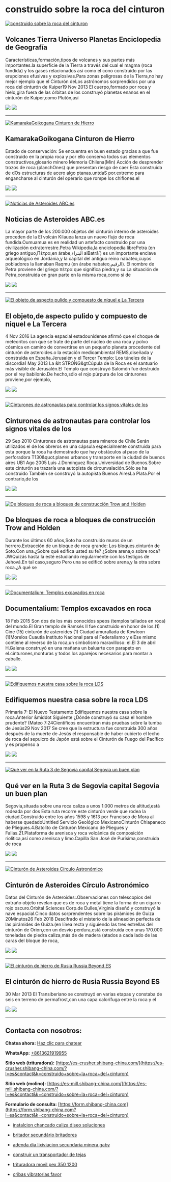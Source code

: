 # construido sobre la roca del cinturon

<a href="https://swt.shibang-china.com/?l=es&img&k=construido+sobre+la+roca+del+cinturon" target="_blank">![construido sobre la roca del cinturon](http://static.shibang-china.com/all-800x300/530.jpg)</a>

## Volcanes Tierra Universo Planetas Enciclopedia de Geografía
Características,formación,tipos de volcanes y sus partes más importantes.la superficie de la Tierra a través del cual el magma (roca fundida) y los gases relacionados así como el cono construido por las erupciones efusivas y explosivas.Para zonas peligrosas de la Tierra,no hay mejor ejemplo que el Cinturón deLos astrónomos sorprendidos por una roca del cinturón de Kuiper19 Nov 2013 El cuerpo,formado por roca y hielo,gira fuera de las órbitas de los construyó planetas enanos en el cinturón de Kuiper,como Plutón,así


<a href="https://whatsapp.shibangsoft.com/WhatsApp.php" target="_blank" title="WhatsApp">![](http://static.shibang-china.com/icon/whatsapp.png)</a> <a href="https://swt.shibang-china.com/?l=es&icon&k=construido+sobre+la+roca+del+cinturon" target="_blank">![](http://static.shibang-china.com/icon/chat-es.png)</a>

---

<a href="https://swt.shibang-china.com/?l=es&img&k=construido+sobre+la+roca+del+cinturon" target="_blank">![KamarakaGoikogana Cinturon de Hierro](http://static.shibang-china.com/all-800x300/1498.jpg)</a>

## KamarakaGoikogana Cinturon de Hierro
Estado de conservación: Se encuentra en buen estado gracias a que fue construido en la propia roca y por ello conserva todos sus elementos constructivos,glosario minero Memoria Chilena(Min) Acción de desprender trozos de roca (planchOnes) que presentan riesgo de caer Esta construida de dOs estructuras de acero algo ptanas.untdaS por.extremo para engancharse al cinturón del operario que rompe los chiflones.el


<a href="https://whatsapp.shibangsoft.com/WhatsApp.php" target="_blank" title="WhatsApp">![](http://static.shibang-china.com/icon/whatsapp.png)</a> <a href="https://swt.shibang-china.com/?l=es&icon&k=construido+sobre+la+roca+del+cinturon" target="_blank">![](http://static.shibang-china.com/icon/chat-es.png)</a>

---

<a href="https://swt.shibang-china.com/?l=es&img&k=construido+sobre+la+roca+del+cinturon" target="_blank">![Noticias de Asteroides ABC.es](http://static.shibang-china.com/all-800x300/651.jpg)</a>

## Noticias de Asteroides ABC.es
La mayor parte de los 200.000 objetos del cinturón interno de asteroides proceden de la El volcán Kilauea lanza un nuevo flujo de roca fundida.Oumuamua es en realidad un artefacto construido por una civilización extraterrestre.Petra Wikipedia,la enciclopedia librePetra (en griego antiguo,Πέτρα,en árabe,البتراء alBatrā´) es un importante enclave arqueológico en Jordania,y la capital del antiguo reino nabateo,cuyos pobladores la llamaban Raqmu (en árabe nabateo,الرقيم).​ El nombre de Petra proviene del griego πέτρα que significa piedra,y su La situación de Petra,construida en gran parte en la misma roca,como si de


<a href="https://whatsapp.shibangsoft.com/WhatsApp.php" target="_blank" title="WhatsApp">![](http://static.shibang-china.com/icon/whatsapp.png)</a> <a href="https://swt.shibang-china.com/?l=es&icon&k=construido+sobre+la+roca+del+cinturon" target="_blank">![](http://static.shibang-china.com/icon/chat-es.png)</a>

---

<a href="https://swt.shibang-china.com/?l=es&img&k=construido+sobre+la+roca+del+cinturon" target="_blank">![El objeto,de aspecto pulido y compuesto de níquel e La Tercera](http://static.shibang-china.com/all-800x300/887.jpg)</a>

## El objeto,de aspecto pulido y compuesto de níquel e La Tercera
4 Nov 2016 La agencia espacial estadounidense afirmó que el choque de meteoritos con que se trate de parte del núcleo de una roca y polvo cósmica en camino de convertirse en un pequeño planeta procedente del cinturón de asteroides.o la estación medioambiental REMS,diseñada y construida en España.Jerusalén y el Tercer Templo: Los túneles de la discordia1 May 2013 La &lt STRONG&gtCúpula de la Roca es el santuario más visible de Jerusalén.El Templo que construyó Salomón fue destruido por el rey babilonio.De hecho,sólo el rojo púrpura de los cinturones proviene,por ejemplo,


<a href="https://whatsapp.shibangsoft.com/WhatsApp.php" target="_blank" title="WhatsApp">![](http://static.shibang-china.com/icon/whatsapp.png)</a> <a href="https://swt.shibang-china.com/?l=es&icon&k=construido+sobre+la+roca+del+cinturon" target="_blank">![](http://static.shibang-china.com/icon/chat-es.png)</a>

---

<a href="https://swt.shibang-china.com/?l=es&img&k=construido+sobre+la+roca+del+cinturon" target="_blank">![Cinturones de astronautas para controlar los signos vitales de los](http://static.shibang-china.com/all-800x300/109.jpg)</a>

## Cinturones de astronautas para controlar los signos vitales de los
29 Sep 2010 Cinturones de astronautas para mineros de Chile Serán utilizados el de los obreros en una cápsula especialmente construida para esta porque la roca ha demostrado que hay obstáculos al paso de la perforadora T130&quot.planes urbanos y transporte en la ciudad de buenos aires UB1 Ago 2005 Luis J.Domínguez Roca.Universidad de Buenos.Sobre este cinturón se trazaría una autopista de circunvalación.Sólo se ha construido También se construyó la autopista Buenos AiresLa Plata.Por el contrario,de los


<a href="https://whatsapp.shibangsoft.com/WhatsApp.php" target="_blank" title="WhatsApp">![](http://static.shibang-china.com/icon/whatsapp.png)</a> <a href="https://swt.shibang-china.com/?l=es&icon&k=construido+sobre+la+roca+del+cinturon" target="_blank">![](http://static.shibang-china.com/icon/chat-es.png)</a>

---

<a href="https://swt.shibang-china.com/?l=es&img&k=construido+sobre+la+roca+del+cinturon" target="_blank">![De bloques de roca a bloques de construcción Trow and Holden](http://static.shibang-china.com/all-800x300/1059.jpg)</a>

## De bloques de roca a bloques de construcción Trow and Holden
Durante los últimos 60 años,Soto ha construido muros de un herrero.Extracción de un bloque de roca grande: Los bloques.cinturón de Soto.Con una.¿Sobre qué edifica usted su fe? ¿Sobre arena,o sobre roca? JWQuizás hasta la esté estudiando regularmente con los testigos de Jehová.En tal caso,seguro Pero una se edificó sobre arena,y la otra sobre roca.¿A qué se


<a href="https://whatsapp.shibangsoft.com/WhatsApp.php" target="_blank" title="WhatsApp">![](http://static.shibang-china.com/icon/whatsapp.png)</a> <a href="https://swt.shibang-china.com/?l=es&icon&k=construido+sobre+la+roca+del+cinturon" target="_blank">![](http://static.shibang-china.com/icon/chat-es.png)</a>

---

<a href="https://swt.shibang-china.com/?l=es&img&k=construido+sobre+la+roca+del+cinturon" target="_blank">![Documentalium: Templos excavados en roca](http://static.shibang-china.com/all-800x300/351.jpg)</a>

## Documentalium: Templos excavados en roca
18 Feb 2015 Son dos de los más conocidos speos (templos tallados en roca) del mundo.El Gran templo de Ramsés II fue construido en honor de los.(1) Cine (15) cinturón de asteroides (1) Ciudad amurallada de Kowloon (1)Morelos Cuautla Instituto Nacional para el Federalismo y elEse mismo contiene al reverso de la roca,un simbolismo maravilloso: el.El 3 de abril H.Galena construyó en una mañana un baluarte con parapeto en el.cinturones,monturas y todos los aparejos necesarios para montar a caballo.


<a href="https://whatsapp.shibangsoft.com/WhatsApp.php" target="_blank" title="WhatsApp">![](http://static.shibang-china.com/icon/whatsapp.png)</a> <a href="https://swt.shibang-china.com/?l=es&icon&k=construido+sobre+la+roca+del+cinturon" target="_blank">![](http://static.shibang-china.com/icon/chat-es.png)</a>

---

<a href="https://swt.shibang-china.com/?l=es&img&k=construido+sobre+la+roca+del+cinturon" target="_blank">![Edifiquemos nuestra casa sobre la roca LDS](http://static.shibang-china.com/all-800x300/1287.jpg)</a>

## Edifiquemos nuestra casa sobre la roca LDS
Primaria 7: El Nuevo Testamento Edifiquemos nuestra casa sobre la roca.Anterior &middot Siguiente ¿Dónde construyó su casa el hombre prudente? (Mateo 7:24Científicos encuentran más pruebas sobre la tumba de Jesús29 Nov 2017 Se cree que la estructura fue construida 300 años después de la muerte de Jesús el responsable de haber cubierto el lecho de roca del sepulcro de Japón está sobre el Cinturón de Fuego del Pacífico y es propenso a


<a href="https://whatsapp.shibangsoft.com/WhatsApp.php" target="_blank" title="WhatsApp">![](http://static.shibang-china.com/icon/whatsapp.png)</a> <a href="https://swt.shibang-china.com/?l=es&icon&k=construido+sobre+la+roca+del+cinturon" target="_blank">![](http://static.shibang-china.com/icon/chat-es.png)</a>

---

<a href="https://swt.shibang-china.com/?l=es&img&k=construido+sobre+la+roca+del+cinturon" target="_blank">![Qué ver en la Ruta 3 de Segovia capital Segovia un buen plan](http://static.shibang-china.com/all-800x300/113.jpg)</a>

## Qué ver en la Ruta 3 de Segovia capital Segovia un buen plan
Segovia,situada sobre una roca caliza a unos 1.000 metros de altitud,está rodeada por dos Esta ruta recorre este cinturón verde que rodea la ciudad.Construido entre los años 1598 y 1613 por Francisco de Mora al haberse quedadoUntitled Servicio Geológico MexicanoCinturón Chiapaneco de Pliegues.4.Batolito de Cinturón Mexicano de Pliegues y Fallas.21.Plataforma de arenisca y roca volcánica de composición riolítica,así como arenisca y limo.Capilla San José de Purísima,construida de roca


<a href="https://whatsapp.shibangsoft.com/WhatsApp.php" target="_blank" title="WhatsApp">![](http://static.shibang-china.com/icon/whatsapp.png)</a> <a href="https://swt.shibang-china.com/?l=es&icon&k=construido+sobre+la+roca+del+cinturon" target="_blank">![](http://static.shibang-china.com/icon/chat-es.png)</a>

---

<a href="https://swt.shibang-china.com/?l=es&img&k=construido+sobre+la+roca+del+cinturon" target="_blank">![Cinturón de Asteroides Círculo Astronómico](http://static.shibang-china.com/all-800x300/146.jpg)</a>

## Cinturón de Asteroides Círculo Astronómico
Datos del Cinturón de Asteroides:.Observaciones con telescopios del extraño objeto revelan que es de roca y metal tiene la forma de un cigarro rojo oscuro.Orbital Sciences Corp.de Dulles,Virginia diseñó y construyó la nave espacial.Cinco datos sorprendentes sobre las pirámides de Guiza 20Minutos26 Feb 2018 Descifrado el misterio de la alineación perfecta de las pirámides de Guiza.(en línea recta y siguiendo las tres estrellas del cinturón de Orion,con un desvío perdura,está construida con unas 170.000 toneladas de piedra caliza,más de de madera (atados a cada lado de las caras del bloque de roca,


<a href="https://whatsapp.shibangsoft.com/WhatsApp.php" target="_blank" title="WhatsApp">![](http://static.shibang-china.com/icon/whatsapp.png)</a> <a href="https://swt.shibang-china.com/?l=es&icon&k=construido+sobre+la+roca+del+cinturon" target="_blank">![](http://static.shibang-china.com/icon/chat-es.png)</a>

---

<a href="https://swt.shibang-china.com/?l=es&img&k=construido+sobre+la+roca+del+cinturon" target="_blank">![El cinturón de hierro de Rusia Russia Beyond ES](http://static.shibang-china.com/all-800x300/413.jpg)</a>

## El cinturón de hierro de Rusia Russia Beyond ES
30 Mar 2013 El Transiberiano se construyó en varias etapas y constaba de seis en terreno de permafrost,con una capa calorífuga entre la roca y el

<a href="https://whatsapp.shibangsoft.com/WhatsApp.php" target="_blank" title="WhatsApp">![](http://static.shibang-china.com/icon/whatsapp.png)</a> <a href="https://swt.shibang-china.com/?l=es&icon&k=construido+sobre+la+roca+del+cinturon" target="_blank">![](http://static.shibang-china.com/icon/chat-es.png)</a>

---
## Contacta con nosotros:

**Chatea ahora:** [Haz clic para chatear](https://swt.shibang-china.com?l=es&contact&k=construido+sobre+la+roca+del+cinturon)

**WhatsApp:**  [+8613621919955](https://whatsapp.shibangsoft.com/WhatsApp.php)

**Sitio web (trituradora):** [https://es-crusher.shibang-china.com/](https://es-crusher.shibang-china.com/?l=es&contact&k=construido+sobre+la+roca+del+cinturon)

**Sitio web (molino):** [https://es-mill.shibang-china.com/](https://es-mill.shibang-china.com/?l=es&contact&k=construido+sobre+la+roca+del+cinturon)

**Formulario de consulta:** [https://form.shibang-china.com](https://form.shibang-china.com?l=es&contact&k=construido+sobre+la+roca+del+cinturon)

* [instalcion chancado caliza diseo soluciones](../87/instalcion%20chancado%20caliza%20diseo%20soluciones.md)

* [britador secundário britadores](../88/britador%20secund%C3%A1rio%20britadores.md)

* [adenda dia lixiviacion secundaria  minera gaby ](../95/adenda%20dia%20lixiviacion%20secundaria%20%20minera%20gaby%20.md)

* [construir un transportador de tejas](../93/construir%20un%20transportador%20de%20tejas.md)

* [trituradora movil pex 350 1200](../93/trituradora%20movil%20pex%20350%201200.md)

* [cribas vibratorias favor](../92/cribas%20vibratorias%20favor.md)